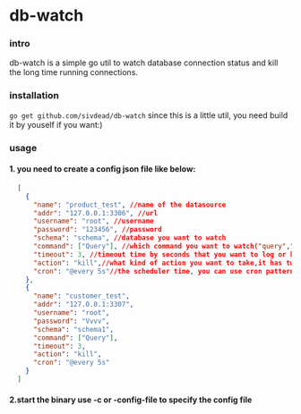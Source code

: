 # db-watch
### intro
  db-watch is a simple go util to watch database connection status  and kill the long time running connections.
### installation
  `go get github.com/sivdead/db-watch`
  since this is a little util, you need build it by youself if you want:)
### usage
  #### 1. you need to create a config  json file like below:
  ```json
    [
      {
        "name": "product_test", //name of the datasource
        "addr": "127.0.0.1:3306", //url
        "username": "root", //username
        "password": "123456", //password
        "schema": "schema", //database you want to watch
        "command": ["Query"], //which command you want to watch("query","sleep",...etc)
        "timeout": 3, //timeout time by seconds that you want to log or kill
        "action": "kill",//what kind of action you want to take,it has two option "log" and "kill"
        "cron": "@every 5s"//the scheduler time, you can use cron pattern
      },
      {
        "name": "customer_test",
        "addr": "127.0.0.1:3307",
        "username": "root",
        "password": "Vvvv",
        "schema": "schema1",
        "command": ["Query"],
        "timeout": 3,
        "action": "kill",
        "cron": "@every 5s"
      }
    ]
```
#### 2.start the binary use -c or -config-file to specify the config file
